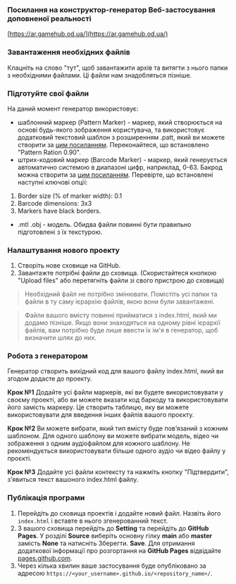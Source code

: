### Посилання на конструктор-генератор Веб-застосування доповненої реальності
[https://ar.gamehub.od.ua/](https://ar.gamehub.od.ua/)

### Завантаження необхідних файлів
Клацніть на слово "тут", щоб завантажити архів та витягти з нього папки з необхідними файлами. Ці файли нам знадобляться пізніше.

### Підготуйте свої файли
На даний момент генератор використовує:
* шаблонний маркер (Pattern Marker) - маркер, який створюється на основі будь-якого зображення користувача, та використовує додатковий текстовий шаблон з розширенням .patt, який ви можете створити за [цим посиланням](https://jeromeetienne.github.io/AR.js/three.js/examples/marker-training/examples/generator.html). Переконайтеся, що встановлено "Pattern Ration 0.90".
* штрих-кодовий маркер (Barcode Marker) - маркер, який генерується автоматично системою в диапазоні цифр, наприклад, 0-63. Бакрод можна створити за [цим посиланням](http://au.gmented.com/app/marker/marker.php).
Перевірте, що встановлені наступні ключові опції:
1.  Border size (% of marker width): 0.1
2.  Barcode dimensions: 3х3
3.  Markers have black borders.

* .mtl .obj - модель. Обидва файли повинні бути правильно підготовлені з їх текстурою.

### Налаштування нового проекту
1. Створіть нове сховище на GitHub.
2. Завантажте потрібні файли до сховища. (Скористайтеся кнопкою "Upload files" або перетягніть файли зі свого пристрою до сховища)

> Необхідний файл не потрібно змінювати. Помістіть усі папки та файли в ту саму ієрархію файлів, якою вони були завантажені.

> Файли вашого вмісту повинні прийматися з index.html, який ми додамо пізніше. 
Якщо вони знаходяться на одному рівні ієрархії файлів, вам потрібно буде лише ввести їх ім'я в генератор, щоб визначити шлях до них.

### Робота з генератором
Генератор створить вихідний код для вашого файлу index.html, який ви згодом додасте до проекту.

**Крок №1** Додайте усі файли маркерів, які ви будете використовувати у своєму проекті, або ви можете вказати код баркоду та використовувати його замість маркеру. 
Це створить таблицю, яку ви можете використовувати для введення інших файлів вашого проєкту.

**Крок №2** Ви можете вибрати, який тип вмісту буде пов’язаний з кожним шаблоном. Для одного шаблону ви можете вибрати модель, відео чи зображення з одним аудіофайлом для кожного шаблону. Не рекомендується використовувати більше одного аудіо чи відео файлу у проєкті.

**Крок №3** Додайте усі файли контексту та нажміть кнопку "Підтвердити", з'явиться текст вашоного index.html файлу.

### Публікація програми
1. Перейдіть до сховища проектів і додайте новий файл. Назвіть його `index.html` і вставте в нього згенерованний текст.
2. З вашого сховища перейдіть до **Setting** та перейдіть до **GitHub Pages**. У розділі **Source** виберіть основну гілку **main** або **master** замість **None** та натисніть Зберегти. **Save**. Для отримання додаткової інформації про розгортання на **GitHub Pages** відвідайте [pages.github.com](https://pages.github.com/).
3. Через кілька хвилин ваше застосування буде опубліковано за адресою `https://<your_username>.github.io/<repository_name>/`.
